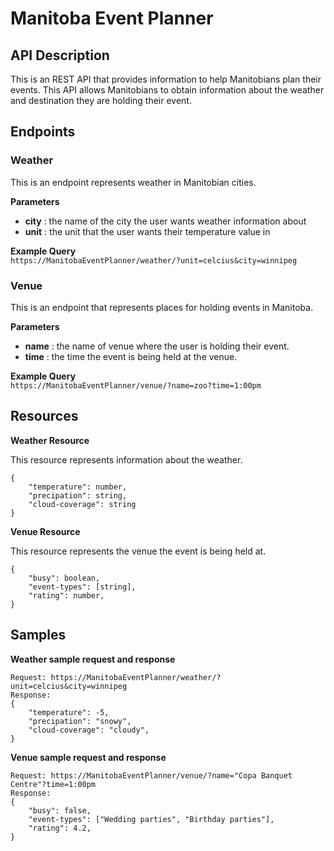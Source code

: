 # **Manitoba Event Planner**

## **API Description**
This is an REST API that provides information to help Manitobians plan their events. This API allows Manitobians to obtain information about the weather and destination they are holding their event.  

## **Endpoints**

### **Weather**  
This is an endpoint represents weather in Manitobian cities.  

**Parameters**
- **city** : the name of the city the user wants weather information about  
- **unit** : the unit that the user wants their temperature value in  

**Example Query**  
`https://ManitobaEventPlanner/weather/?unit=celcius&city=winnipeg`

### **Venue**  
This is an endpoint that represents places for holding events in Manitoba.
  
**Parameters**
- **name** : the name of venue where the user is holding their event.  
- **time** : the time the event is being held at the venue.  

**Example Query**  
`https://ManitobaEventPlanner/venue/?name=zoo?time=1:00pm`

## Resources

**Weather Resource**  

This resource represents information about the weather.
```
{  
    "temperature": number,
    "precipation": string,
    "cloud-coverage": string
}  
```

**Venue Resource**  

This resource represents the venue the event is being held at.
```
{
    "busy": boolean,
    "event-types": [string],
    "rating": number,
}
```

## Samples
**Weather sample request and response**
```
Request: https://ManitobaEventPlanner/weather/?unit=celcius&city=winnipeg
Response: 
{  
    "temperature": -5,
    "precipation": "snowy",
    "cloud-coverage": "cloudy",
}  
```

**Venue sample request and response**
```
Request: https://ManitobaEventPlanner/venue/?name="Copa Banquet Centre"?time=1:00pm
Response: 
{
    "busy": false,
    "event-types": ["Wedding parties", "Birthday parties"],
    "rating": 4.2,
}
```

